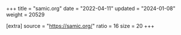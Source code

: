 +++
title = "samic.org"
date = "2022-04-11"
updated = "2024-01-08"
weight = 20529

[extra]
source = "https://samic.org/"
ratio = 16
size = 20
+++
